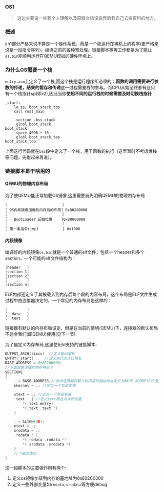 ### OS1

> 这边主要说一些我个人理解以及原版文档没说然后我自己去查资料的地方。

### 概述

ch1部分严格来说不算是一个操作系统，而是一个能运行在裸机上的程序(更严格来说是一段指令序列)，编译之前的各种预处理，链接脚本等等工作都是为了能让`os.bin`能顺利运行在QEMU模拟的硬件环境上。

### 为什么OS需要一个栈

`entry.asm`上定义了一个栈,而这个栈是运行程序所必须的：**函数的调用需要进行参数的传递，结果的暂存和传递**这一过程需要栈的参与。而CPU从始至终都有且只有一个栈指针sp(即x2),因此当你**使用不同的运行栈的时候需要及时切换栈指针**

```assembly
_start:
    la sp, boot_stack_top
    call rust_main

    .section .bss.stack
    .globl boot_stack
boot_stack:
    .space 4096 * 16
    .globl boot_stack_top
boot_stack_top:
```

上面这行代码就在`bss`段中定义了一个栈，用于函数的执行（这里暂时不考虑爆栈等问题，先跑起来再说）。

### 链接脚本是干啥用的

#### QEMU的物理内存布局

为了使QEMU能正常加载OS镜像,这里需要首先明确QEMU的物理内存布局

```
[						  ]
[ OS内核镜像加载到内存后的布局] 0x80200000
[						  ]
[   BootLoader 起始位置    ]0x80000000 
[						  ]
[ 第一条指令(jmp)           ] 0x1000
```

#### 内核镜像

编译好的内核镜像`os.bin`就是一个普通的elf文件，包括一个header和多个section，一个可能的elf文件结构为：

```
[header   ]
[section 1]
[section 2]
[   ...   ]
[section n]
```

ELF内部还定义了其被载入到内存后每个段的内容布局，这个布局是ELF文件生成过程中由连接器决定的，一个常见的内存布局是这样的：

```
[		  ]
[  data   ]
[  text   ]
```

链接器有默认的内存布局设定，但是在当前的情境(QEMU)下，连接器的默认布局不适合我们(即QEMU)使用(见下一节)

为了自定义内存布局,这里使用ld支持的链接脚本:

```c++
OUTPUT_ARCH(riscv)  //定义输出架构
ENTRY(_start)     //定义执行的入口地址
BASE_ADDRESS = 0x80200000; 
//下面就是详细的内存布局了
SECTIONS
{
    . = BASE_ADDRESS;//告诉连接器将载入到内存的起始地址定义为BASE_ADDRESS的值,也就是0x80200000
    skernel = .; //定义一个外部变量

    stext = .; //定义一个外部变量
    .text : { //定义text段在内存的位置
        *(.text.entry)
        *(.text .text.*)
    }

    . = ALIGN(4K);
    etext = .;
    srodata = .;
    .rodata : {
        *(.rodata .rodata.*)
        *(.srodata .srodata.*)
    }
	//下面的类似
}
```

这一段脚本的主要做作用有两个:

1. 定义os镜像加载到内存的基地址为0x80200000
2. 定义一些外部变量如`rodata,srodata`等方便debug

